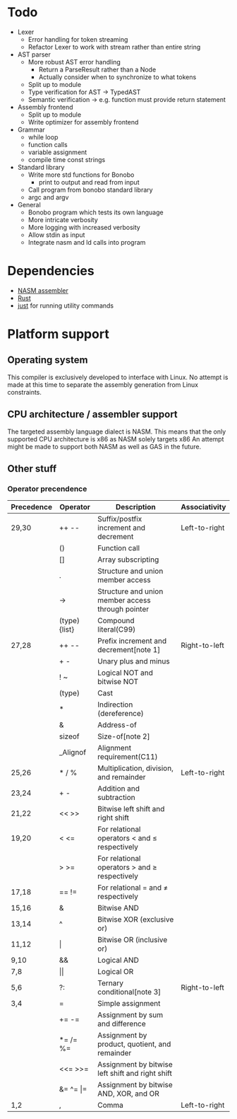 # Todo

- Lexer
    - Error handling for token streaming
    - Refactor Lexer to work with stream rather than entire string
- AST parser
    - More robust AST error handling
        - Return a ParseResult rather than a Node
        - Actually consider when to synchronize to what tokens
    - Split up to module
    - Type verification for AST -> TypedAST
    - Semantic verification -> e.g. function must provide return statement
- Assembly frontend
    - Split up to module
    - Write optimizer for assembly frontend
- Grammar
    - while loop
    - function calls
    - variable assignment
    - compile time const strings
- Standard library
    - Write more std functions for Bonobo
        - print to output and read from input
    - Call program from bonobo standard library
    - argc and argv
- General
    - Bonobo program which tests its own language
    - More intricate verbosity
    - More logging with increased verbosity
    - Allow stdin as input
    - Integrate nasm and ld calls into program

# Dependencies

- [NASM assembler](https://linuxtldr.com/installing-nasm/)
- [Rust](https://www.rust-lang.org/tools/install)
- [just](https://github.com/casey/just) for running utility commands

# Platform support

## Operating system

This compiler is exclusively developed to interface with Linux.
No attempt is made at this time to separate the assembly generation from Linux constraints.

## CPU architecture / assembler support

The targeted assembly language dialect is NASM.
This means that the only supported CPU architecture is x86 as NASM solely targets x86
An attempt might be made to support both NASM as well as GAS in the future.


## Other stuff

### Operator precendence

| Precedence | Operator     | Description                                       | Associativity |
|------------|--------------|---------------------------------------------------|---------------|
|    29,30   | ++ --        | Suffix/postfix increment and decrement            | Left-to-right |
|            | ()           | Function call                                     |               |
|            | []           | Array subscripting                                |               |
|            | .            | Structure and union member access                 |               |
|            | ->           | Structure and union member access through pointer |               |
|            | (type){list} | Compound literal(C99)                             |               |
|    27,28   | ++ --        | Prefix increment and decrement[note 1]            | Right-to-left |
|            | + -          | Unary plus and minus                              |               |
|            | ! ~          | Logical NOT and bitwise NOT                       |               |
|            | (type)       | Cast                                              |               |
|            | *            | Indirection (dereference)                         |               |
|            | &            | Address-of                                        |               |
|            | sizeof       | Size-of[note 2]                                   |               |
|            | _Alignof     | Alignment requirement(C11)                        |               |
|    25,26   | * / %        | Multiplication, division, and remainder           | Left-to-right |
|    23,24   | + -          | Addition and subtraction                          |               |
|    21,22   | << >>        | Bitwise left shift and right shift                |               |
|    19,20   | < <=         | For relational operators < and ≤ respectively     |               |
|            | > >=         | For relational operators > and ≥ respectively     |               |
|    17,18   | == !=        | For relational = and ≠ respectively               |               |
|    15,16   | &            | Bitwise AND                                       |               |
|    13,14   | ^            | Bitwise XOR (exclusive or)                        |               |
|    11,12   | \|           | Bitwise OR (inclusive or)                         |               |
|     9,10   | &&           | Logical AND                                       |               |
|     7,8    | \|\|         | Logical OR                                        |               |
|     5,6    | ?:           | Ternary conditional[note 3]                       | Right-to-left |
|     3,4    | =            | Simple assignment                                 |               |
|            | += -=        | Assignment by sum and difference                  |               |
|            | *= /= %=     | Assignment by product, quotient, and remainder    |               |
|            | <<= >>=      | Assignment by bitwise left shift and right shift  |               |
|            | &= ^= \|=    | Assignment by bitwise AND, XOR, and OR            |               |
|     1,2    | ,            | Comma                                             | Left-to-right |

